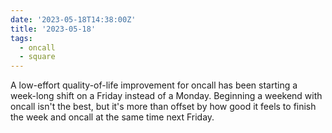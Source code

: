 ```yaml
---
date: '2023-05-18T14:38:00Z'
title: '2023-05-18'
tags:
  - oncall
  - square
---
```


A low-effort quality-of-life improvement for oncall has been starting a week-long shift on a Friday instead of a Monday.
Beginning a weekend with oncall isn't the best, but it's more than offset by how good it feels to finish the week and oncall at the same time next Friday.
